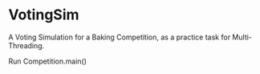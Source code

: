 # VotingSim
A Voting Simulation for a Baking Competition, as a practice task for Multi-Threading.

Run Competition.main()
